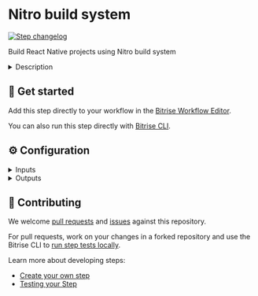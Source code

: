 # Nitro build system

[![Step changelog](https://shields.io/github/v/release/underscopeio/bitrise-step-nitro?include_prereleases&label=changelog&color=blueviolet)](https://github.com/underscopeio/bitrise-step-nitro/releases)

Build React Native projects using Nitro build system

<details>
<summary>Description</summary>

This step allows you to easily run the Nitro cli by providing input parameters in a friendly way.

</details>

## 🧩 Get started

Add this step directly to your workflow in the [Bitrise Workflow Editor](https://devcenter.bitrise.io/steps-and-workflows/steps-and-workflows-index/).

You can also run this step directly with [Bitrise CLI](https://github.com/bitrise-io/bitrise).

## ⚙️ Configuration

<details>
<summary>Inputs</summary>

| Key                                  | Description                                                                                                                                                           | Flags     | Default                                            |
| ------------------------------------ | --------------------------------------------------------------------------------------------------------------------------------------------------------------------- | --------- | -------------------------------------------------- |
| `platform`                           | The target platform you want to build.                                                                                                                                | required  | `ios`                                              |
| `debug`                              | Enable verbose logs                                                                                                                                                   | required  | `no`                                               |
| `project_id`                         | A string to indetify the project                                                                                                                                      | required  | `$BITRISE_APP_URL`                                 |
| `build_id`                           | A string to indetify the build number                                                                                                                                 | required  | `$BITRISE_BUILD_SLUG`                              |
| `root_directory`                     | The directory within your project, in which your code is located. Leave this field empty if your code is not located in a subdirectory.                               |           | `$NITRO_ROOT_DIRECTORY`                            |
| `version_name`                       | The version name for the app                                                                                                                                          |           |                                                    |
| `version_code`                       | The version code for the app                                                                                                                                          |           |                                                    |
| `entry_file`                         | The entry file for bundle generation                                                                                                                                  |           | `$ENTRY_FILE`                                      |
| `custom_ssh_key_url`                 | If provided will add a new key to the ssh agent.                                                                                                                      |           |                                                    |
| `disable_cache`                      | When setting this option to `yes` build cache optimizations won't be performed.                                                                                       |           | `no`                                               |
| `app_label`                          | The application label displayed in the mobile app. Defaults to the name field of the `package.json` file.                                                             |           |                                                    |
| `cache_provider`                     | Choose the provider where cache artifacts will be persisted: - `fs`: File system. - `s3`: Amazon - Simple Storage Service. - `azure`: Microsoft - Azure Blob Storage. |           | `s3`                                               |
| `exclude_modified_files`             | If you modify or delete files right after cloning your repository those changes won't impact on your build.                                                           |           | `no`                                               |
| `env_var_lookup_keys`                | A list of env variable keys to lookup in order to determine whether the build should be cached or not.                                                                |           |                                                    |
| `cache_env_var_lookup_keys`          | A list of env variable keys to lookup in order to determine whether the build should be cached or not.                                                                |           |                                                    |
| `cache_file_lookup_paths`            | A list of paths (relative to the root of the repo or absolute) to lookup in order to determine whether the build should be cached or not.                             |           |                                                    |
| `experimental_metro_cache_enabled`   | When enabling this the build will try to take advantage of the React Native Metro cache.                                                                              |           |                                                    |
| `android_flavor`                     | Flavor                                                                                                                                                                |           |                                                    |
| `android_keystore_url`               | Keystore url                                                                                                                                                          |           | `$BITRISEIO_ANDROID_KEYSTORE_URL`                  |
| `android_keystore_password`          | Keystore password                                                                                                                                                     | sensitive | `$BITRISEIO_ANDROID_KEYSTORE_PASSWORD`             |
| `android_keystore_key_alias`         | Keystore alias                                                                                                                                                        |           | `$BITRISEIO_ANDROID_KEYSTORE_ALIAS`                |
| `android_keystore_key_password`      | Keystore key password                                                                                                                                                 | sensitive | `$BITRISEIO_ANDROID_KEYSTORE_PRIVATE_KEY_PASSWORD` |
| `ios_scheme`                         | The name of the ios scheme                                                                                                                                            |           |                                                    |
| `ios_certificate_url`                | The url to download and install the certificate                                                                                                                       |           |                                                    |
| `ios_certificate_passphrase`         | Certificate passphrase                                                                                                                                                | sensitive |                                                    |
| `ios_codesigning_identity`           | Codesigning identity                                                                                                                                                  |           |                                                    |
| `ios_provisioning_profile_urls`      | A string containing a '\|' separated values where provisioning profiles are located e.g. url1\|url2\|url3                                                             |           |                                                    |
| `ios_provisioning_profile_specifier` | The name of the provisioning profile when using a single one                                                                                                          |           |                                                    |
| `ios_xcconfig_path`                  | The path relative to project root directory where the custom `.xcconfig` file is located                                                                              |           |                                                    |
| `ios_team_id`                        | Specify the Team ID you want to use for the Apple Developer Portal                                                                                                    |           |                                                    |
| `ios_export_method`                  | The export method used to generate the IPA                                                                                                                            |           | `ad-hoc`                                           |
| `aws_s3_access_key_id`               | Access Key Id                                                                                                                                                         |           | `$NITRO_AWS_ACCESS_KEY_ID`                         |
| `aws_s3_secret_access_key`           | Secret Access Key                                                                                                                                                     |           | `$NITRO_AWS_SECRET_ACCESS_KEY`                     |
| `aws_s3_region`                      | AWS Region                                                                                                                                                            |           | `$NITRO_AWS_S3_REGION`                             |
| `aws_s3_bucket`                      | Bucket name                                                                                                                                                           |           | `$NITRO_AWS_S3_BUCKET`                             |
| `nitro_bin_file_path`                | Nitro binary location (by default it downloads the binary matching with the step version)                                                                             |           |                                                    |

</details>

<details>
<summary>Outputs</summary>

| Environment Variable | Description                                  |
| -------------------- | -------------------------------------------- |
| `NITRO_LOGS_PATH`    | The full path to access the build log.       |
| `NITRO_DEPLOY_PATH`  | The full path to access the build artifacts. |

</details>

## 🙋 Contributing

We welcome [pull requests](https://github.com/underscopeio/bitrise-step-nitro/pulls) and [issues](https://github.com/underscopeio/bitrise-step-nitro/issues) against this repository.

For pull requests, work on your changes in a forked repository and use the Bitrise CLI to [run step tests locally](https://devcenter.bitrise.io/bitrise-cli/run-your-first-build/).

Learn more about developing steps:

- [Create your own step](https://devcenter.bitrise.io/contributors/create-your-own-step/)
- [Testing your Step](https://devcenter.bitrise.io/contributors/testing-and-versioning-your-steps/)
